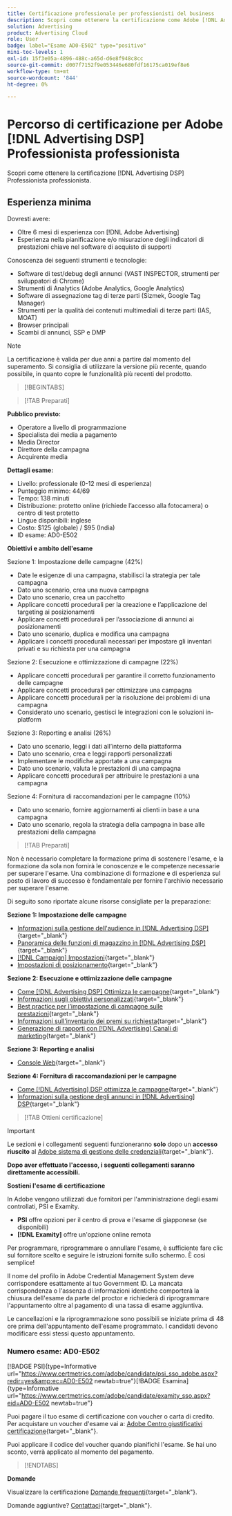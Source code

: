 ```yaml
---
title: Certificazione professionale per professionisti del business
description: Scopri come ottenere la certificazione come Adobe [!DNL Advertising DSP] Professionista di business.
solution: Advertising
product: Advertising Cloud
role: User
badge: label="Esame AD0-E502" type="positivo"
mini-toc-levels: 1
exl-id: 15f3e05a-4896-488c-a65d-d6e8f948c8cc
source-git-commit: d007f7152f9e053446e680fdf16175ca019ef8e6
workflow-type: tm+mt
source-wordcount: '844'
ht-degree: 0%

---
```


# Percorso di certificazione per Adobe [!DNL Advertising DSP] Professionista professionista

Scopri come ottenere la certificazione [!DNL Advertising DSP] Professionista professionista.

## Esperienza minima

Dovresti avere:

* Oltre 6 mesi di esperienza con [!DNL Adobe Advertising]
* Esperienza nella pianificazione e/o misurazione degli indicatori di prestazioni chiave nel software di acquisto di supporti

Conoscenza dei seguenti strumenti e tecnologie:

* Software di test/debug degli annunci (VAST INSPECTOR, strumenti per sviluppatori di Chrome)
* Strumenti di Analytics (Adobe Analytics, Google Analytics)
* Software di assegnazione tag di terze parti (Sizmek, Google Tag Manager)
* Strumenti per la qualità dei contenuti multimediali di terze parti (IAS, MOAT)
* Browser principali
* Scambi di annunci, SSP e DMP

>[!NOTE]
>
>La certificazione è valida per due anni a partire dal momento del superamento. Si consiglia di utilizzare la versione più recente, quando possibile, in quanto copre le funzionalità più recenti del prodotto.

>[!BEGINTABS]

>[!TAB Preparati]

**Pubblico previsto:**

* Operatore a livello di programmazione
* Specialista dei media a pagamento
* Media Director
* Direttore della campagna
* Acquirente media

**Dettagli esame:**

* Livello: professionale (0-12 mesi di esperienza)
* Punteggio minimo: 44/69
* Tempo: 138 minuti
* Distribuzione: protetto online (richiede l’accesso alla fotocamera) o centro di test protetto
* Lingue disponibili: inglese
* Costo: $125 (globale) / $95 (India)
* ID esame: AD0-E502

**Obiettivi e ambito dell&#39;esame**

Sezione 1: Impostazione delle campagne (42%)

* Date le esigenze di una campagna, stabilisci la strategia per tale campagna
* Dato uno scenario, crea una nuova campagna
* Dato uno scenario, crea un pacchetto
* Applicare concetti procedurali per la creazione e l’applicazione del targeting ai posizionamenti
* Applicare concetti procedurali per l’associazione di annunci ai posizionamenti
* Dato uno scenario, duplica e modifica una campagna
* Applicare i concetti procedurali necessari per impostare gli inventari privati e su richiesta per una campagna

Sezione 2: Esecuzione e ottimizzazione di campagne (22%)

* Applicare concetti procedurali per garantire il corretto funzionamento delle campagne
* Applicare concetti procedurali per ottimizzare una campagna
* Applicare concetti procedurali per la risoluzione dei problemi di una campagna
* Considerato uno scenario, gestisci le integrazioni con le soluzioni in-platform

Sezione 3: Reporting e analisi (26%)

* Dato uno scenario, leggi i dati all’interno della piattaforma
* Dato uno scenario, crea e leggi rapporti personalizzati
* Implementare le modifiche apportate a una campagna
* Dato uno scenario, valuta le prestazioni di una campagna
* Applicare concetti procedurali per attribuire le prestazioni a una campagna

Sezione 4: Fornitura di raccomandazioni per le campagne (10%)

* Dato uno scenario, fornire aggiornamenti ai clienti in base a una campagna
* Dato uno scenario, regola la strategia della campagna in base alle prestazioni della campagna

>[!TAB Preparati]

Non è necessario completare la formazione prima di sostenere l&#39;esame, e la formazione da sola non fornirà le conoscenze e le competenze necessarie per superare l&#39;esame. Una combinazione di formazione e di esperienza sul posto di lavoro di successo è fondamentale per fornire l&#39;archivio necessario per superare l&#39;esame.

Di seguito sono riportate alcune risorse consigliate per la preparazione:

**Sezione 1: Impostazione delle campagne**


* [Informazioni sulla gestione dell&#39;audience in [!DNL Advertising DSP]](https://experienceleague.adobe.com/docs/advertising/dsp/audiences/audience-about.html?lang=en){target="_blank"}
* [Panoramica delle funzioni di magazzino in [!DNL Advertising DSP]](https://experienceleague.adobe.com/docs/advertising/dsp/inventory/inventory-overview.html?lang=en){target="_blank"}
* [[!DNL Campaign] Impostazioni](https://experienceleague.adobe.com/docs/advertising/dsp/campaign-management/campaigns/campaign-settings.html?lang=en){target="_blank"}
* [Impostazioni di posizionamento](https://experienceleague.adobe.com/docs/advertising/dsp/campaign-management/placements/placement-settings.html?lang=en){target="_blank"}

**Sezione 2: Esecuzione e ottimizzazione delle campagne**

* [Come [!DNL Advertising DSP] Ottimizza le campagne](https://experienceleague.adobe.com/docs/advertising/dsp/optimization/optimization-how-dsp-optimizes-campaigns.html?lang=en){target="_blank"}
* [Informazioni sugli obiettivi personalizzati](https://experienceleague.adobe.com/docs/advertising/dsp/optimization/custom-goals/custom-goal-about.html?lang=en){target="_blank"}
* [Best practice per l’impostazione di campagne sulle prestazioni](https://experienceleague.adobe.com/docs/advertising/dsp/optimization/campaign-best-practices-performance.html?lang=en){target="_blank"}
* [Informazioni sull&#39;inventario dei premi su richiesta](https://experienceleague.adobe.com/docs/advertising/dsp/inventory/on-demand/on-demand-inventory-about.html?lang=en){target="_blank"}
* [Generazione di rapporti con [!DNL Advertising] Canali di marketing](https://experienceleague.adobe.com/docs/analytics-learn/tutorials/integrations/ad-cloud/reporting-with-advertising-cloud-marketing-channels.html?lang=en){target="_blank"}

**Sezione 3: Reporting e analisi**

* [Console Web](https://experienceleague.adobe.com/docs/experience-manager-65/deploying/configuring/web-console.html?lang=en){target="_blank"}

**Sezione 4: Fornitura di raccomandazioni per le campagne**

* [Come [!DNL Advertising] DSP ottimizza le campagne](https://experienceleague.adobe.com/docs/advertising/dsp/optimization/optimization-how-dsp-optimizes-campaigns.html?lang=en){target="_blank"}
* [Informazioni sulla gestione degli annunci in [!DNL Advertising] DSP](https://experienceleague.adobe.com/docs/advertising/dsp/campaign-management/ads/ad-about.html?lang=en){target="_blank"}

>[!TAB Ottieni certificazione]

>[!IMPORTANT]
>
>Le sezioni e i collegamenti seguenti funzioneranno **solo**  dopo un **accesso riuscito** al [Adobe sistema di gestione delle credenziali](http://www.certmetrics.com/adobe){target="_blank"}.


**Dopo aver effettuato l&#39;accesso, i seguenti collegamenti saranno direttamente accessibili.**

**Sostieni l&#39;esame di certificazione**

In Adobe vengono utilizzati due fornitori per l&#39;amministrazione degli esami controllati, PSI e Examity.

* **PSI** offre opzioni per il centro di prova e l&#39;esame di giapponese (se disponibili)
* **[!DNL Examity]** offre un&#39;opzione online remota

Per programmare, riprogrammare o annullare l&#39;esame, è sufficiente fare clic sul fornitore scelto e seguire le istruzioni fornite sullo schermo. È così semplice!

Il nome del profilo in Adobe Credential Management System deve corrispondere esattamente al tuo Government ID. La mancata corrispondenza o l&#39;assenza di informazioni identiche comporterà la chiusura dell&#39;esame da parte del proctor e richiederà di riprogrammare l&#39;appuntamento oltre al pagamento di una tassa di esame aggiuntiva.

Le cancellazioni e la riprogrammazione sono possibili se iniziate prima di 48 ore prima dell&#39;appuntamento dell&#39;esame programmato. I candidati devono modificare essi stessi questo appuntamento.

### Numero esame: AD0-E502

[!BADGE PSI]{type=Informative url="https://www.certmetrics.com/adobe/candidate/psi_sso_adobe.aspx?redir=yes&amp;ec=AD0-E502 newtab=true"}[!BADGE Esamina]{type=Informative url="https://www.certmetrics.com/adobe/candidate/examity_sso.aspx?eid=AD0-E502 newtab=true"}

Puoi pagare il tuo esame di certificazione con voucher o carta di credito. Per acquistare un voucher d&#39;esame vai a: [Adobe Centro giustificativi certificazione](https://market.xvoucher.com/adobe/global){target="_blank"}.

Puoi applicare il codice del voucher quando pianifichi l&#39;esame. Se hai uno sconto, verrà applicato al momento del pagamento.

>[!ENDTABS]

**Domande**

Visualizzare la certificazione [Domande frequenti](https://experienceleague.adobe.com/docs/certification/certification/faq.html?lang=en){target="_blank"}.

Domande aggiuntive? [Contattaci](mailto:certif@adobe.com){target="_blank"}.
